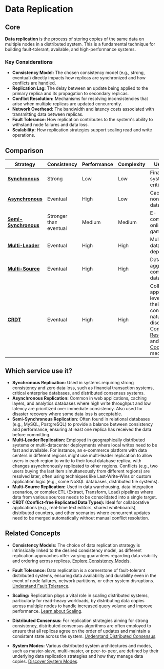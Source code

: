 # Data Replication

## Core

**Data replication** is the process of storing copies of the same data on multiple nodes in a distributed system. This is a fundamental technique for building fault-tolerant, available, and high-performance systems.

### Key Considerations

-   **Consistency Model:** The chosen consistency model (e.g., strong, eventual) directly impacts how replicas are synchronized and how conflicts are handled.
-   **Replication Lag:** The delay between an update being applied to the primary replica and its propagation to secondary replicas.
-   **Conflict Resolution:** Mechanisms for resolving inconsistencies that arise when multiple replicas are updated concurrently.
-   **Network Overhead:** The bandwidth and latency costs associated with transmitting data between replicas.
-   **Fault Tolerance:** How replication contributes to the system's ability to withstand node failures and data loss.
-   **Scalability:** How replication strategies support scaling read and write operations.

## Comparison

| Strategy | Consistency | Performance | Complexity | Use Case |
|---|---|---|---|---|
| **[Synchronous](./sync)** | Strong | Low | Low | Financial systems, critical data |
| **[Asynchronous](./async)** | Eventual | High | Low | Caching, non-critical data |
| **[Semi-Synchronous](./semi-sync)** | Stronger than eventual | Medium | Medium | E-commerce, online gaming |
| **[Multi-Leader](./multi-leader)** | Eventual | High | High | Multi-datacenter deployments |
| **[Multi-Source](./multi-source)** | Eventual | High | High | Data aggregation, complex data flows |
| **[CRDT](./crdt)** | Eventual | High | High | Collaborative applications, leveraging their conflict-free nature as discussed in [Conflict Resolution](../conflict-resolution/README.md) and as a [Coordination](../coordination/README.md) mechanism |

## Which service use it?

-   **Synchronous Replication:** Used in systems requiring strong consistency and zero data loss, such as financial transaction systems, critical enterprise databases, and distributed consensus systems.
-   **Asynchronous Replication:** Common in web applications, caching layers, and analytics databases where high write throughput and low latency are prioritized over immediate consistency. Also used for disaster recovery where some data loss is acceptable.
-   **Semi-Synchronous Replication:** Often found in relational databases (e.g., MySQL, PostgreSQL) to provide a balance between consistency and performance, ensuring at least one replica has received the data before committing.
-   **Multi-Leader Replication:** Employed in geographically distributed systems or multi-datacenter deployments where local writes need to be fast and available. For instance, an e-commerce platform with data centers in different regions might use multi-leader replication to allow users in each region to write to their local database replica, with changes asynchronously replicated to other regions. Conflicts (e.g., two users buying the last item simultaneously from different regions) are resolved later, often using techniques like Last-Write-Wins or custom application logic (e.g., some NoSQL databases, distributed file systems).
-   **Multi-Source Replication:** Used in data warehousing, data integration scenarios, or complex ETL (Extract, Transform, Load) pipelines where data from various sources needs to be consolidated into a single target.
-   **CRDT (Conflict-free Replicated Data Types):** Ideal for collaborative applications (e.g., real-time text editors, shared whiteboards), distributed counters, and other scenarios where concurrent updates need to be merged automatically without manual conflict resolution.

## Related Concepts

-   **Consistency Models:** The choice of data replication strategy is intrinsically linked to the desired consistency model, as different replication approaches offer varying guarantees regarding data visibility and ordering across replicas. [Explore Consistency Models](../consistency-models/README.md).

-   **Fault Tolerance:** Data replication is a cornerstone of fault-tolerant distributed systems, ensuring data availability and durability even in the event of node failures, network partitions, or other system disruptions. [Understand Fault Tolerance](../fault-tolerance/README.md).

-   **Scaling:** Replication plays a vital role in scaling distributed systems, particularly for read-heavy workloads, by distributing data copies across multiple nodes to handle increased query volume and improve performance. [Learn about Scaling](../scaling/README.md).

-   **Distributed Consensus:** For replication strategies aiming for strong consistency, distributed consensus algorithms are often employed to ensure that all replicas agree on the order of updates and maintain a consistent state across the system. [Understand Distributed Consensus](../distributed-consensus/README.md).

-   **System Modes:** Various distributed system architectures and modes, such as master-slave, multi-master, or peer-to-peer, are defined by their underlying data replication strategies and how they manage data copies. [Discover System Modes](../system-mode/README.md).

